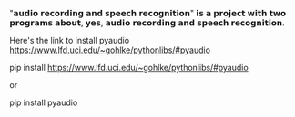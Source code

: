 "𝗮𝘂𝗱𝗶𝗼 𝗿𝗲𝗰𝗼𝗿𝗱𝗶𝗻𝗴 𝗮𝗻𝗱 𝘀𝗽𝗲𝗲𝗰𝗵 𝗿𝗲𝗰𝗼𝗴𝗻𝗶𝘁𝗶𝗼𝗻" 𝗶𝘀 𝗮 𝗽𝗿𝗼𝗷𝗲𝗰𝘁 𝘄𝗶𝘁𝗵 𝘁𝘄𝗼 𝗽𝗿𝗼𝗴𝗿𝗮𝗺𝘀 𝗮𝗯𝗼𝘂𝘁, 𝘆𝗲𝘀, 𝗮𝘂𝗱𝗶𝗼 𝗿𝗲𝗰𝗼𝗿𝗱𝗶𝗻𝗴 𝗮𝗻𝗱 𝘀𝗽𝗲𝗲𝗰𝗵 𝗿𝗲𝗰𝗼𝗴𝗻𝗶𝘁𝗶𝗼𝗻.

Here's the link to install pyaudio https://www.lfd.uci.edu/~gohlke/pythonlibs/#pyaudio

pip install https://www.lfd.uci.edu/~gohlke/pythonlibs/#pyaudio

or 

pip install pyaudio
